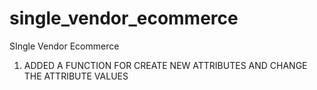 # single_vendor_ecommerce
SIngle Vendor Ecommerce


1. ADDED A FUNCTION FOR CREATE NEW ATTRIBUTES AND CHANGE THE ATTRIBUTE VALUES